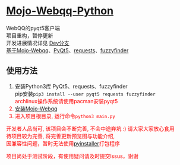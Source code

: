# [Mojo-Webqq-Python](https://github.com/XZ-Dev/Mojo-Webqq-Python)
WebQQ的pyqt5客户端  
项目重构，暂停更新  
开发进展情况详见 [Dev分支](https://github.com/XZ-Dev/Mojo-Webqq-Python/tree/dev)  
[基于Mojo-Webqq](https://github.com/sjdy521/Mojo-Webqq)、[PyQt5](https://github.com/baoboa/pyqt5)、[requests](https://github.com/requests/requests)、[fuzzyfinder](https://github.com/amjith/fuzzyfinder)  
## 使用方法
1. 安装Python3库 PyQt5、requests、fuzzyfinder  
pip安装<code>pip3 install --user pyqt5 requests fuzzyfinder</code>  
<font color=red>archlinux操作系统请使用pacman安装pyqt5<font>
2. [安装Mojo-Webqq](https://github.com/sjdy521/Mojo-Webqq#%E5%AE%89%E8%A3%85%E6%96%B9%E6%B3%95)  
3. 进入项目根目录, 运行命令<code>python3 main.py</code>  

开发者人品尚可, 该项目会不断完善, 不会中途弃坑 :) 请大家大家放心食用  
待项目较为完善, 将完善更新预览图与功能介绍,   
因兼容性问题，暂时无法使用[pyinstaller](https://github.com/pyinstaller/pyinstaller)打包程序  
  
项目尚处于测试阶段，有使用疑问请及时提交lssus，谢谢
